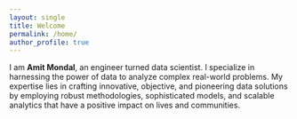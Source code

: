 ```yaml
---
layout: single
title: Welcome
permalink: /home/
author_profile: true
---
```


I am **Amit Mondal**, an engineer turned data scientist. I specialize in harnessing the power of data to analyze complex real-world problems. My expertise lies in crafting innovative, objective, and pioneering data solutions by employing robust methodologies, sophisticated models, and scalable analytics that have a positive impact on lives and communities.
